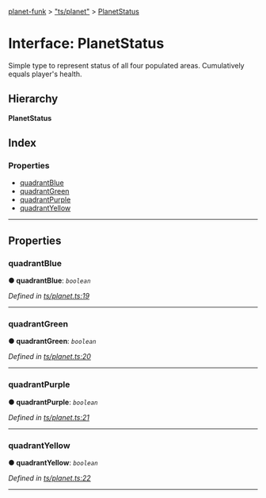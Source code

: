 [planet-funk](../README.md) > ["ts/planet"](../modules/_ts_planet_.md) > [PlanetStatus](../interfaces/_ts_planet_.planetstatus.md)

# Interface: PlanetStatus

Simple type to represent status of all four populated areas. Cumulatively equals player's health.

## Hierarchy

**PlanetStatus**

## Index

### Properties

* [quadrantBlue](_ts_planet_.planetstatus.md#quadrantblue)
* [quadrantGreen](_ts_planet_.planetstatus.md#quadrantgreen)
* [quadrantPurple](_ts_planet_.planetstatus.md#quadrantpurple)
* [quadrantYellow](_ts_planet_.planetstatus.md#quadrantyellow)

---

## Properties

<a id="quadrantblue"></a>

###  quadrantBlue

**● quadrantBlue**: *`boolean`*

*Defined in [ts/planet.ts:19](https://github.com/WilliamRADFunk/planet-funk/blob/81086ed/src/ts/planet.ts#L19)*

___
<a id="quadrantgreen"></a>

###  quadrantGreen

**● quadrantGreen**: *`boolean`*

*Defined in [ts/planet.ts:20](https://github.com/WilliamRADFunk/planet-funk/blob/81086ed/src/ts/planet.ts#L20)*

___
<a id="quadrantpurple"></a>

###  quadrantPurple

**● quadrantPurple**: *`boolean`*

*Defined in [ts/planet.ts:21](https://github.com/WilliamRADFunk/planet-funk/blob/81086ed/src/ts/planet.ts#L21)*

___
<a id="quadrantyellow"></a>

###  quadrantYellow

**● quadrantYellow**: *`boolean`*

*Defined in [ts/planet.ts:22](https://github.com/WilliamRADFunk/planet-funk/blob/81086ed/src/ts/planet.ts#L22)*

___

